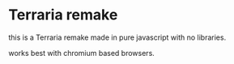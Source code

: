 # Terraria remake

this is a Terraria remake made in pure javascript with no libraries.

works best with chromium based browsers.

